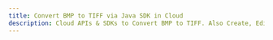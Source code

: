 ---title: Convert BMP to TIFF via Java SDK in Clouddescription: Cloud APIs & SDKs to Convert BMP to TIFF. Also Create, Edit & Render Microsoft Word & OpenOffice documents in the Cloud.---
